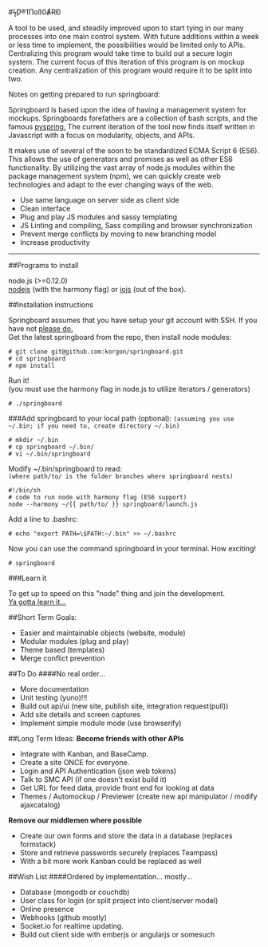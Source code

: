 #ϟǷ®1Πɢß0ȺɌÐ

A tool to be used, and steadily improved upon to start tying in our many processes into one main control system. With future additions within a week or less time to implement, the possibilities would be limited only to APIs. Centralizing this program would take time to build out a secure login system. The current focus of this iteration of this program is on mockup creation. Any centralization of this program would require it to be split into two.

Notes on getting prepared to run springboard:

Springboard is based upon the idea of having a management system for mockups. Springboards forefathers are a collection of bash scripts, and the famous [pyspring.](https://github.com/b7interactive/pyspring) The current iteration of the tool now finds itself written in Javascript with a focus on modularity, objects, and APIs.

It makes use of several of the soon to be standardized ECMA Script 6 (ES6). This allows the use of generators and promises as well as other ES6 functionality. By utilizing the vast array of node.js modules within the package management system (npm), we can quickly create web technologies and adapt to the ever changing ways of the web.

* Use same language on server side as client side
* Clean interface
* Plug and play JS modules and sassy templating
* JS Linting and compiling, Sass compiling and browser synchronization
* Prevent merge conflicts by moving to new branching model
* Increase productivity

---


##Programs to install

node.js (>=0.12.0)  
[nodejs](http://nodejs.org/download/) (with the harmony flag) or [iojs](https://iojs.org/en/index.html) (out of the box).

##Installation instructions

Springboard assumes that you have setup your git account with SSH. If you have not [please do.](https://help.github.com/articles/generating-ssh-keys/)  
Get the latest springboard from the repo, then install node modules:

```shellsession
# git clone git@github.com:korgon/springboard.git
# cd springboard
# npm install
```

Run it!  
(you must use the harmony flag in node.js to utilize iterators / generators)

```shellsession
# ./springboard
```

###Add springboard to your local path (optional):
``(assuming you use ~/.bin; if you need to, create directory ~/.bin)``

```shellsession
# mkdir ~/.bin
# cp springboard ~/.bin/
# vi ~/.bin/springboard
```

Modify ~/.bin/springboard to read:  
`(where path/to/ is the folder branches where springboard nests)`

```
#!/bin/sh
# code to run node with harmony flag (ES6 support)
node --harmony ~/{{ path/to/ }} springboard/launch.js
```

Add a line to .bashrc:

```shellsession
# echo "export PATH=\$PATH:~/.bin" >> ~/.bashrc
```

Now you can use the command springboard in your terminal. How exciting!
```shellsession
# springboard
```

###Learn it

To get up to speed on this "node" thing and join the development.  
[Ya gotta learn it...](./learn.md)

##Short Term Goals:
* Easier and maintainable objects (website, module)
* Modular modules (plug and play)
* Theme based (templates)
* Merge conflict prevention

##To Do
####No real order...
* More documentation
* Unit testing (yuno)!!!
* Build out api/ui (new site, publish site, integration request(pull))
* Add site details and screen captures
* Implement simple module mode (use browserify)


##Long Term Ideas:
**Become friends with other APIs**
* Integrate with Kanban, and BaseCamp.
* Create a site ONCE for everyone.
* Login and API Authentication (json web tokens)
* Talk to SMC API (if one doesn't exist build it)
* Get URL for feed data, provide front end for looking at data
* Themes / Automockup / Previewer (create new api manipulator / modify ajaxcatalog)

**Remove our middlemen where possible**
* Create our own forms and store the data in a database (replaces formstack)
* Store and retrieve passwords securely (replaces Teampass)
* With a bit more work Kanban could be replaced as well

##Wish List
####Ordered by implementation... mostly...
* Database (mongodb or couchdb)
* User class for login (or split project into client/server model)
* Online presence
* Webhooks (github mostly)
* Socket.io for realtime updating.
* Build out client side with emberjs or angularjs or somesuch
